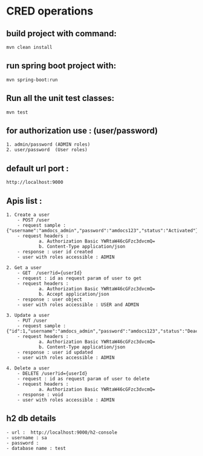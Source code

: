 # CRED operations

## build project with command:

	mvn clean install
	
## run spring boot project with:

	mvn spring-boot:run  
	
## Run all the unit test classes:
	mvn test

	
## for authorization use : (user/password)
	1. admin/password (ADMIN roles)
	2. user/password  (User roles)
	
## default url port :
	http://localhost:9000
	
## Apis list :

	1. Create a user
		- POST /user
		- request sample : {"username":"amdocs_admin","password":"amdocs123","status":"Activated"}
		- request headers :
				a. Authorization Basic YWRtaW46cGFzc3dvcmQ=
				b. Content-Type application/json 
		- response : user id created
		- user with roles accessible : ADMIN
		
	2. Get a user
		- GET  /user?id={userId}
		- request : id as request param of user to get
		- request headers :
				a. Authorization Basic YWRtaW46cGFzc3dvcmQ=
				b. Accept application/json
		- response : user object
		- user with roles accessible : USER and ADMIN
		
	3. Update a user
		- PUT /user
		- request sample : {"id":1,"username":"amdocs_admin","password":"amdocs123","status":"Deactivated"}
		- request headers :
				a. Authorization Basic YWRtaW46cGFzc3dvcmQ=
				b. Content-Type application/json 
		- response : user id updated
		- user with roles accessible : ADMIN
		
	4. Delete a user
		- DELETE /user?id={userId}
		- request : id as request param of user to delete
		- request headers :
				a. Authorization Basic YWRtaW46cGFzc3dvcmQ=
		- response : void
		- user with roles accessible : ADMIN

## h2 db details
	- url :  http://localhost:9000/h2-console
	- username : sa
	- password : 
	- database name : test

	

